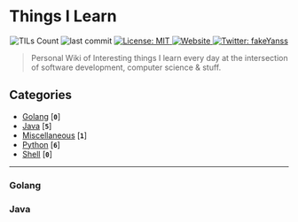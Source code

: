 
<h1 align="left">Things I Learn</h1>
<p align="center">
  <img alt="TILs Count" src="https://img.shields.io/badge/dynamic/json.svg?color=black&label=TILs&query=count&url=https%3A%2F%2Fraw.githubusercontent.com%2Ffakeyanss%2Ftil%2Fmaster%2Fcount.json">
  <img alt="last commit" src="https://img.shields.io/github/last-commit/fakeyanss/til?color=purple">
  <a href="https://github.com/fakeYanss/til/blob/master/LICENSE">
    <img alt="License: MIT" src="https://img.shields.io/github/license/fakeyanss/til" target="_blank" />
  </a>
  <a href="https://foreti.me/til/">
    <img alt="Website" src="https://img.shields.io/website?url=https://foreti.me/til/">
  </a>
  <a href="https://twitter.com/fakeYanss">
    <img alt="Twitter: fakeYanss" src="https://img.shields.io/twitter/follow/fakeYanss.svg?style=social" target="_blank" />
  </a>
</p>

> Personal Wiki of Interesting things I learn every day at the intersection of software development, computer science & stuff.




## Categories
* [Golang](#golang) [**`0`**]
* [Java](#java) [**`5`**]
* [Miscellaneous](#miscellaneous) [**`1`**]
* [Python](#python) [**`6`**]
* [Shell](#shell) [**`0`**]

---




### Golang

<ul>
</ul>




### Java

<ul>